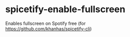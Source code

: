 # spicetify-enable-fullscreen
Enables fullscreen on Spotify free (for https://github.com/khanhas/spicetify-cli)
